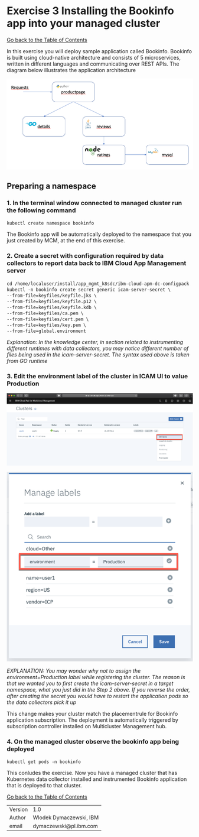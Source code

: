 # Exercise 3 Installing the Bookinfo app into your managed cluster

[Go back to the Table of Contents](../../README.md)

In this exercise you will deploy sample application called Bookinfo. Bookinfo is built using cloud-native architecture and consists of 5 microservices, written in different languages and communicating over REST APIs. The diagram below illustrates the application architecture

![](images/2020-01-26-10-18-27.png)

## Preparing a namespace

### 1. In the terminal window connected to managed cluster run the following command

```
kubectl create namespace bookinfo
```
The Bookinfo app will be automatically deployed to the namespace that you just created by MCM, at the end of this exercise.

### 2. Create a secret with configuration required by data collectors to report data back to IBM Cloud App Management server

```
cd /home/localuser/install/app_mgmt_k8sdc/ibm-cloud-apm-dc-configpack
kubectl -n bookinfo create secret generic icam-server-secret \
--from-file=keyfiles/keyfile.jks \
--from-file=keyfiles/keyfile.p12 \
--from-file=keyfiles/keyfile.kdb \
--from-file=keyfiles/ca.pem \
--from-file=keyfiles/cert.pem \
--from-file=keyfiles/key.pem \
--from-file=global.environment
```
*Explanation: In the knowledge center, in section related to instrumenting different runtimes with data collectors, you may notice different number of files being used in the icam-server-secret. The syntax used above is taken from GO runtime*

### 3. Edit the **environment** label of the cluster in ICAM UI to value **Production**

![](images/2020-01-14-23-00-57.png)

![](images/2020-01-14-23-00-16.png)

*EXPLANATION: You may wonder why not to assign the environment=Production label while registering the cluster. The reason is that we wanted you to first create the icam-server-secret in a target namespace, what you just did in the Step 2 above. If you reverse the order, after creating the secret you would have to restart the application pods so the data collectors pick it up*

This change makes your cluster match the placementrule for Bookinfo application subscription. The deployment is automatically triggered by subscription controller installed on Multicluster Management hub.

### 4. On the managed cluster observe the bookinfo app being deployed

```
kubectl get pods -n bookinfo
```

This conludes the exercise. Now you have a managed cluster that has Kubernetes data collector installed and instrumented Bookinfo application that is deployed to that cluster.

[Go back to the Table of Contents](../../README.md)

<table>
  <tr>
    <td>Version</td>
    <td>1.0</td>
  </tr>
  <tr>
    <td>Author</td>
    <td>Wlodek Dymaczewski, IBM</td>
  </tr>
  <tr>
    <td>email</td>
    <td>dymaczewski@pl.ibm.com</td>
  </tr>
</table>
